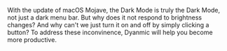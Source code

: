 With the update of macOS Mojave, the Dark Mode is truly the Dark Mode, not just a dark menu bar. But why does it not respond to brightness changes? And why can't we just turn it on and off by simply clicking a button? To address these inconvinence, Dyanmic will help you become more productive.
